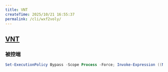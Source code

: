 ```yaml
---
title: VNT
createTime: 2025/10/21 16:55:37
permalink: /cli/wxf2voly/
---
```

## [VNT](https://rustvnt.com/)

### 被控端

```powershell
Set-ExecutionPolicy Bypass -Scope Process -Force; Invoke-Expression ((New-Object System.Net.WebClient).DownloadString('https://raw.bgithub.xyz/jianghuaangte/vnt/refs/heads/main/install.ps1'))`
```
